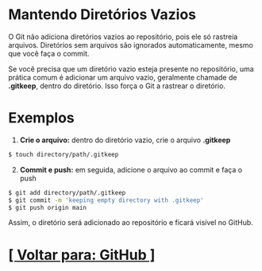# Mantendo Diretórios Vazios

O Git não adiciona diretórios vazios ao repositório, pois ele só rastreia arquivos. Diretórios sem arquivos são ignorados automaticamente, mesmo que você faça o commit.

Se você precisa que um diretório vazio esteja presente no repositório, uma prática comum é adicionar um arquivo vazio, geralmente chamade de **.gitkeep**, dentro do diretório. Isso força o Git a rastrear o diretório.

# Exemplos

1. **Crie o arquivo:** dentro do diretório vazio, crie o arquivo **.gitkeep**

```Bash
$ touch directory/path/.gitkeep
```

2. **Commit e push:** em seguida, adicione o arquivo ao commit e faça o push

```Bash
$ git add directory/path/.gitkeep
$ git commit -m 'keeping empty directory with .gitkeep'
$ git push origin main
```

Assim, o diretório será adicionado ao repositório e ficará visível no GitHub.

# [[ Voltar para: GitHub ]](./1-github.md)